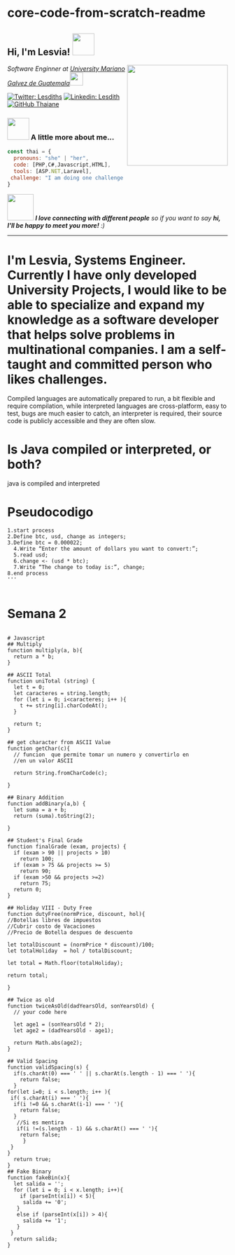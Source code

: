 # core-code-from-scratch-readme
<h2> Hi, I'm Lesvia! <img src="https://media.giphy.com/media/mGcNjsfWAjY5AEZNw6/giphy.gif" width="50"></h2>
<img align='right' src="https://media.giphy.com/media/ieyl9zmCjO4b4t6qoY/giphy.gif" width="230">
<p><em>Software Enginner at <a href="https://www.umg.edu.gt/">University Mariano Galvez de Guatemala</a><img src="https://media.giphy.com/media/fYSnHlufseco8Fh93Z/giphy.gif" width="30"></br>
</em></p>

[![Twitter: Lesdiths](https://img.shields.io/twitter/follow/Lesdits?style=social)](https://twitter.com/lesdits)
[![Linkedin: Lesdith](https://img.shields.io/badge/-lesdith-blue?style=flat-square&logo=Linkedin&logoColor=white&link=https://www.linkedin.com/in/lesdith-terrasandoval/)](https://www.linkedin.com/in/lesdith-terrasandoval//)
[![GitHub Thaiane](https://img.shields.io/github/followers/lesdith?label=follow&style=social)](https://github.com/Lesdith)


### <img src="https://media.giphy.com/media/VgCDAzcKvsR6OM0uWg/giphy.gif" width="50"> A little more about me...  

```javascript
const thai = {
  pronouns: "she" | "her",
  code: [PHP,C#,Javascript,HTML],
  tools: [ASP.NET,Laravel],
 challenge: "I am doing one challenge focused on Javascrip, Typescript, Node.js y React."
}
```

<img src="https://media.giphy.com/media/LnQjpWaON8nhr21vNW/giphy.gif" width="60"> <em><b>I love connecting with different people</b> so if you want to say <b>hi, I'll be happy to meet you more!</b> :)</em>

---

# I'm Lesvia, Systems Engineer. Currently I have only developed University Projects, I would like to be able to specialize and expand my knowledge as a software developer that helps solve problems in multinational companies. I am a self-taught and committed person who likes challenges.

Compiled languages are automatically prepared to run, a bit flexible and require compilation, while interpreted languages are cross-platform, easy to test, bugs are much easier to catch, an interpreter is required, their source code is publicly accessible and they are often slow.

# Is Java compiled or interpreted, or both?
java is compiled and interpreted


# Pseudocodigo
```
1.start process
2.Define btc, usd, change as integers;
3.Define btc = 0.000022;
  4.Write “Enter the amount of dollars you want to convert:”;
  5.read usd;
  6.change <- (usd * btc);
  7.Write “The change to today is:”, change;
8.end process
'''


```
# Semana 2
```

# Javascript 
## Multiply 
function multiply(a, b){
  return a * b;
}

## ASCII Total
function uniTotal (string) {
  let t = 0;
  let caracteres = string.length;
  for (let i = 0; i<caracteres; i++ ){
    t += string[i].charCodeAt();
  }
    
  return t;
}

## get character from ASCII Value
function getChar(c){
  // funcion  que permite tomar un numero y convertirlo en
  //en un valor ASCII
  
  return String.fromCharCode(c);
  
}

## Binary Addition 
function addBinary(a,b) {
  let suma = a + b; 
  return (suma).toString(2);

}

## Student's Final Grade
function finalGrade (exam, projects) {
  if (exam > 90 || projects > 10)  
    return 100;
  if (exam > 75 && projects >= 5)
    return 90;
  if (exam >50 && projects >=2)
    return 75;
  return 0;
}

## Holiday VIII - Duty Free
function dutyFree(normPrice, discount, hol){
//Botellas libres de impuestos 
//Cubrir costo de Vacaciones 
//Precio de Botella despues de descuento 

let totalDiscount = (normPrice * discount)/100;
let totalHoliday  = hol / totalDiscount;
  
let total = Math.floor(totalHoliday);
  
return total;
  
}

## Twice as old
function twiceAsOld(dadYearsOld, sonYearsOld) {
  // your code here
    
  let age1 = (sonYearsOld * 2);
  let age2 = (dadYearsOld - age1);
  
  return Math.abs(age2);
}

## Valid Spacing
function validSpacing(s) {
  if(s.charAt(0) === ' ' || s.charAt(s.length - 1) === ' '){
    return false;
  }
for(let i=0; i < s.length; i++ ){
 if( s.charAt(i) === ' '){
  if(i !=0 && s.charAt(i-1) === ' '){
    return false;
  }
   //Si es mentira 
   if(i !=(s.length - 1) && s.charAt() === ' '){
    return false;
     }
 }
}
  return true;
}
## Fake Binary
function fakeBin(x){
  let salida = '';
  for (let i = 0; i < x.length; i++){
    if (parseInt(x[i]) < 5){
     salida += '0';
   }
   else if (parseInt(x[i]) > 4){
     salida += '1';
   }
 }
  return salida;
}

